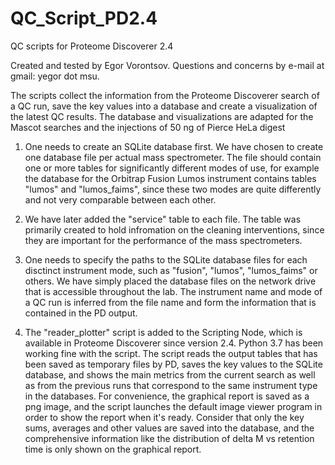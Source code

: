 # QC_Script_PD2.4
QC scripts for Proteome Discoverer 2.4

Created and tested by Egor Vorontsov. Questions and concerns by e-mail at gmail: yegor dot msu.

The scripts collect the information from the Proteome Discoverer search of a QC run, save the key values into a database and create a visualization of the latest QC results. The database and visualizations are adapted for the Mascot searches and the injections of 50 ng of Pierce HeLa digest

1) One needs to create an SQLite database first. We have chosen to create one database file per actual mass spectrometer. The file should contain one or more tables for significantly different modes of use, for example the database for the Orbitrap Fusion Lumos instrument contains tables "lumos" and "lumos_faims", since these two modes are quite differently and not very comparable between each other.

2) We have later added the "service" table to each file. The table was primarily created to hold infromation on the cleaning interventions, since they are important for the performance of the mass spectrometers.

3) One needs to specify the paths to the SQLite database files for each disctinct instrument mode, such as "fusion", "lumos", "lumos_faims" or others. We have simply placed the database files on the network drive that is accessible throughout the lab. The instrument name and mode of a QC run is inferred from the file name and form the information that is contained in the PD output.

4) The "reader_plotter" script is added to the Scripting Node, which is available in Proteome Discoverer since version 2.4. Python 3.7 has been working fine with the script. The script reads the output tables that has been saved as temporary files by PD, saves the key values to the SQLite database, and shows the main metrics from the current search as well as from the previous runs that correspond to the same instrument type in the databases. For convenience, the graphical report is saved as a png image, and the script launches the default image viewer program in order to show the report when it's ready. Consider that only the key sums, averages and other values are saved into the database, and the comprehensive information like the distribution of delta M vs retention time is only shown on the graphical report.

